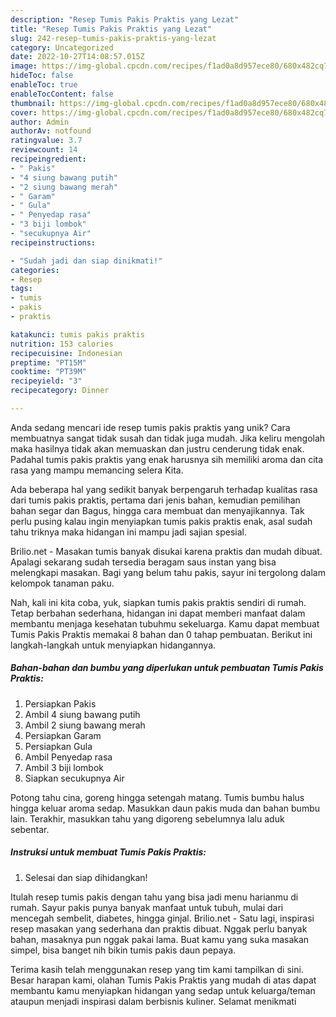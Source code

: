 ```yaml
---
description: "Resep Tumis Pakis Praktis yang Lezat"
title: "Resep Tumis Pakis Praktis yang Lezat"
slug: 242-resep-tumis-pakis-praktis-yang-lezat
category: Uncategorized
date: 2022-10-27T14:08:57.015Z
image: https://img-global.cpcdn.com/recipes/f1ad0a8d957ece80/680x482cq70/tumis-pakis-praktis-foto-resep-utama.jpg
hideToc: false
enableToc: true
enableTocContent: false
thumbnail: https://img-global.cpcdn.com/recipes/f1ad0a8d957ece80/680x482cq70/tumis-pakis-praktis-foto-resep-utama.jpg
cover: https://img-global.cpcdn.com/recipes/f1ad0a8d957ece80/680x482cq70/tumis-pakis-praktis-foto-resep-utama.jpg
author: Admin
authorAv: notfound
ratingvalue: 3.7
reviewcount: 14
recipeingredient:
- " Pakis"
- "4 siung bawang putih"
- "2 siung bawang merah"
- " Garam"
- " Gula"
- " Penyedap rasa"
- "3 biji lombok"
- "secukupnya Air"
recipeinstructions:

- "Sudah jadi dan siap dinikmati!"
categories:
- Resep
tags:
- tumis
- pakis
- praktis

katakunci: tumis pakis praktis 
nutrition: 153 calories
recipecuisine: Indonesian
preptime: "PT15M"
cooktime: "PT39M"
recipeyield: "3"
recipecategory: Dinner

---
```





Anda sedang mencari ide resep tumis pakis praktis yang unik? Cara membuatnya sangat tidak susah dan tidak juga mudah. Jika keliru mengolah maka hasilnya tidak akan memuaskan dan justru cenderung tidak enak. Padahal tumis pakis praktis yang enak harusnya sih memiliki aroma dan cita rasa yang mampu memancing selera Kita.





Ada beberapa hal yang sedikit banyak berpengaruh terhadap kualitas rasa dari tumis pakis praktis, pertama dari jenis bahan, kemudian pemilihan bahan segar dan Bagus, hingga cara membuat dan menyajikannya. Tak perlu pusing kalau ingin menyiapkan tumis pakis praktis enak,      asal sudah tahu triknya maka hidangan ini mampu jadi sajian spesial.














Brilio.net - Masakan tumis banyak disukai karena praktis dan mudah dibuat. Apalagi sekarang sudah tersedia beragam saus instan yang bisa melengkapi masakan. Bagi yang belum tahu pakis, sayur ini tergolong dalam kelompok tanaman paku.






Nah, kali ini kita coba, yuk, siapkan tumis pakis praktis sendiri di rumah. Tetap berbahan sederhana, hidangan ini dapat memberi manfaat dalam membantu menjaga kesehatan tubuhmu sekeluarga. Kamu dapat membuat Tumis Pakis Praktis memakai 8 bahan dan 0 tahap pembuatan. Berikut ini langkah-langkah untuk menyiapkan hidangannya.

<!--inarticleads1-->

##### Bahan-bahan dan bumbu yang diperlukan untuk pembuatan Tumis Pakis Praktis:

1. Persiapkan  Pakis
1. Ambil 4 siung bawang putih
1. Ambil 2 siung bawang merah
1. Persiapkan  Garam
1. Persiapkan  Gula
1. Ambil  Penyedap rasa
1. Ambil 3 biji lombok
1. Siapkan secukupnya Air


Potong tahu cina, goreng hingga setengah matang. Tumis bumbu halus hingga keluar aroma sedap. Masukkan daun pakis muda dan bahan bumbu lain. Terakhir, masukkan tahu yang digoreng sebelumnya lalu aduk sebentar. 

<!--inarticleads2-->

##### Instruksi untuk membuat Tumis Pakis Praktis:


1. Selesai dan siap dihidangkan!

Itulah resep tumis pakis dengan tahu yang bisa jadi menu harianmu di rumah. Sayur pakis punya banyak manfaat untuk tubuh, mulai dari mencegah sembelit, diabetes, hingga ginjal. Brilio.net - Satu lagi, inspirasi resep masakan yang sederhana dan praktis dibuat. Nggak perlu banyak bahan, masaknya pun nggak pakai lama. Buat kamu yang suka masakan simpel, bisa banget nih bikin tumis pakis daun pepaya. 

Terima kasih telah menggunakan resep yang tim kami tampilkan di sini. Besar harapan kami, olahan Tumis Pakis Praktis yang mudah di atas dapat membantu kamu menyiapkan hidangan yang sedap untuk keluarga/teman ataupun menjadi inspirasi dalam berbisnis kuliner. Selamat menikmati
